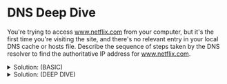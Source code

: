# DNS Deep Dive

You're trying to access www.netflix.com from your computer, but it's the first time you're visiting the site, and there's no relevant entry in your local DNS cache or hosts file. Describe the sequence of steps taken by the DNS resolver to find the authoritative IP address for www.netflix.com.

<details>
<summary>Solution: (BASIC) </summary>

1. **Query to Resolver:** The query for www.netflix.com is sent to the DNS resolver, typically running on a home router or within an ISP.
2. **Root Zone Query:** The resolver, finding no cached entry, queries the root zone servers for .com TLD information.
3. **.com TLD Nameservers:** The root zone directs the resolver to the .com TLD nameservers, managed by Verisign.
4. **Query to .com TLD Nameservers:** The resolver queries one of the .com TLD nameservers for information about netflix.com.
5. **Netflix.com Nameservers:** The .com TLD nameserver provides the DNS resolver with the nameservers for netflix.com (e.g., `ns-81.awsdns-10.com`, `ns-659.awsdns-18.net`).
6. **Authoritative Response:** The resolver then queries these nameservers for www.netflix.com, receiving an authoritative response with the IP address(es).
7. **Caching the Response:** The resolver caches this response for future queries.
8. **Final Step:** The resolver returns the IP address to the local machine, allowing the computer to access www.netflix.com.

This sequence is known as "walking the DNS tree," and it demonstrates how DNS queries progressively narrow down to the specific zone holding the required records.
</details>


<details>
<summary>Solution: (DEEP DIVE)</summary>

- So in simple, we have a client and it wants to access [netflix.com](http://netflix.com). and we need the IP address or addresses which we can connect to in order to access Netflix. Somewhere in the world there is a DNS zone for netflix.com which has these and contains the records, which links [www.netflix.com](http://www.netflix.com) to 1 or more IPs .How do we find this zone
    - That’s what DNS does. It’s the job of DNS which allows you to locate the specific DNS zone and get a query response from the authoritative zone which hosts the DNS records you need
- DNS is huge global distributed database containing lots of DNS records and the function of DNS is to allow you to locate the specific zone which can give you an authoritative answer.
- **Example of a query within DNS:** >> like the Google.com question
    - Imagine we are querying www.netflix.com. First thing to check is the local DNS cache and hostsfile on the local machine. The hosts file is a static mapping of names to IPs and overrides DNS. Assuming the local client isn’t aware of the DNS name, then next step:
    - A resolver comes in here. A resolver is a type of DNS server often running  on a home router or within an ISP and it will do the query on our behalf. So we send the query to the DNS resolve and it will query for you. The resolver also has a local cache which is used to speed up DNS queries. So if someone has queried [netflix.com](http://netflix.com) before, it might be able to return a non-authoritative answer aka local cached response. Assume now there is no cached entry for netflix.com, then the resolve queries the root zone via one of the root servers. Every DNS server will have these IPs hardcoded and this list is maintained by the OS vendor. The DNS root won’t be able to answer us coz it isn’t aware of netflix.com but it can help us get closer
    - The root zone contains the records of a .com specifically nameserver records which point at the nameservers for the .com TLD and it returns .com NS
    - So now the DNS resolver can now query one of the .com TLD NS for [www.netflix.com](http://www.netflix.com). Assuming that the netflix.com domain has been registered, the .com zone will contain entries for netflix.com. Then the details of netflix.com NS are returned to the DNS resolver. The resolver can now move on:
    - The DNS resolve now queries the [netflix.com](http://netflix.com) NS for [www.netflix.com](http://www.netflix.com) and because these NS are authoritative for this domains as they host the zone and zonefile for this domain and they’re pointed at by the .com TLD zone, they can return an authoritative response back to the resolver.
    - Now the DNS resolver caches the result in order to improve performance
    - Now the DNS resolver caches the result in order to improve performance for future queries.
    - And this DNS resolver returns the result to our local machine. This is how every DNS query works.
    - Note: No one single Nameserver has all the answers, not even the root NS. But, every query gives you the next step and takes you closer to your query.
        - The root gives you the .com NS, the .com NS gives you the [netflix](http://netflix.com)x.com NS, and the netflix.com NS can give you an authoritative answer
    - This DNS process is also known as “Walking the (”DNS”) tree”
    - This process is on a high level.
- **A bit deeper**
    - Start with root zone when the DNS resolver is querying the root zone. The root zone doesn’t have the info needed but it does know which NS handles .com NS so it can provide this. These NS are run by Verisign which manages the .com TLD. These NS host the .com zone file.
    - We can now query the .com zone. We can’t get answer directly from here but it does know which NS are authoritative for [netflix.com](http://netflix.com). These are the network addresses of the servers which host the netflix.com zone and this is authoritative. This gives us what we need (they look like `[ns-81.awsdns-10.com](http://ns-81.awsdns-10.com)` , `[ns-659.awsdns-18.net](http://ns-659.awsdns-18.net)` etc
    - The above are not IPs, they are another DNS name. This is a CNAME record. To get the IP address for this, you follow the same process again.
</details>
